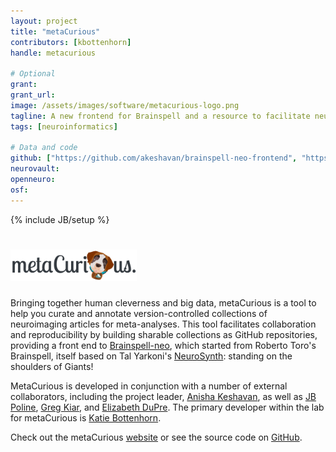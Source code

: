 ```yaml
---
layout: project
title: "metaCurious"
contributors: [kbottenhorn]
handle: metacurious

# Optional
grant:
grant_url:
image: /assets/images/software/metacurious-logo.png
tagline: A new frontend for Brainspell and a resource to facilitate neuroimaging meta-analysis.
tags: [neuroinformatics]

# Data and code
github: ["https://github.com/akeshavan/brainspell-neo-frontend", "https://github.com/OpenNeuroLab/brainspell-neo"]
neurovault:
openneuro:
osf:
---
```

{% include JB/setup %}

# <img src="/assets/images/software/metacurious-banner.png" width="40%">
Bringing together human cleverness and big data, metaCurious is a tool to help you curate and annotate version-controlled collections of neuroimaging articles for meta-analyses. This tool facilitates collaboration and reproducibility by building sharable collections as GitHub repositories, providing a front end to [Brainspell-neo](https://brainspell.herokuapp.com), which started from Roberto Toro's Brainspell, itself based on Tal Yarkoni's [NeuroSynth](http://neurosynth.org): standing on the shoulders of Giants!

MetaCurious is developed in conjunction with a number of external collaborators, including the project leader, [Anisha Keshavan](https://github.com/akeshavan), as well as [JB Poline](https://github.com/jbpoline), [Greg Kiar](https://github.com/gkiar), and [Elizabeth DuPre](https://github.com/emdupre). The primary developer within the lab for metaCurious is [Katie Bottenhorn](/team/bottenhorn-katherine).

Check out the metaCurious [website](https://metacurious.org/) or see the source code on [GitHub](https://github.com/akeshavan/brainspell-neo-frontend).
